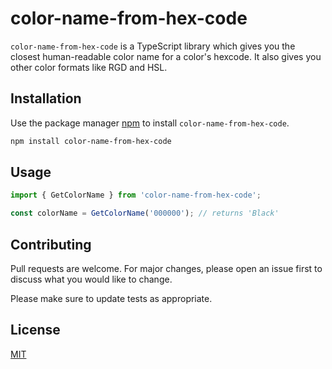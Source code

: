 # color-name-from-hex-code

`color-name-from-hex-code` is a TypeScript library which gives you the closest human-readable color name for a color's hexcode. It also gives you other color formats like RGD and HSL.

## Installation

Use the package manager [npm](https://www.npmjs.com/package/npm) to install `color-name-from-hex-code`.

```bash
npm install color-name-from-hex-code
```

## Usage

```ts
import { GetColorName } from 'color-name-from-hex-code';

const colorName = GetColorName('000000'); // returns 'Black'
```

## Contributing

Pull requests are welcome. For major changes, please open an issue first to discuss what you would like to change.

Please make sure to update tests as appropriate.

## License

[MIT](https://choosealicense.com/licenses/mit/)
